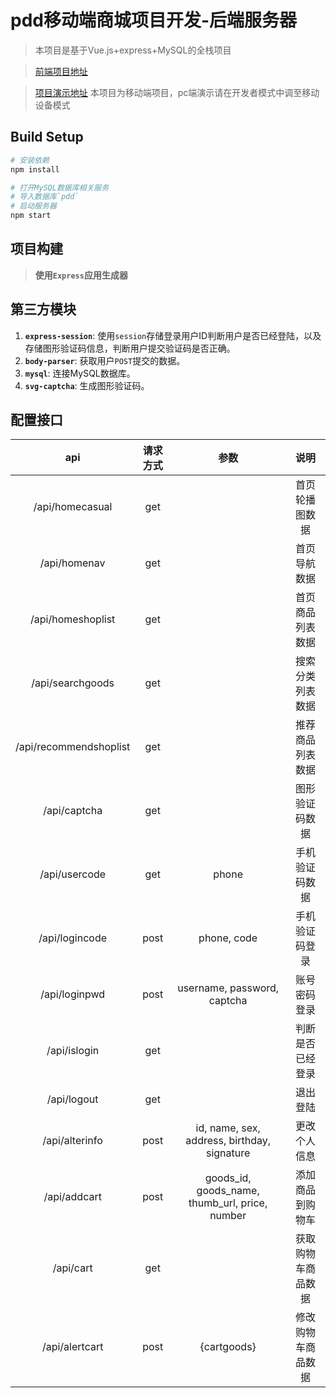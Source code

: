 # pdd移动端商城项目开发-后端服务器

> 本项目是基于Vue.js+express+MySQL的全栈项目

> [前端项目地址](https://github.com/fu-x/pdd)

> [项目演示地址](http://coolxiang.top/pdd)
> 本项目为移动端项目，pc端演示请在开发者模式中调至移动设备模式
## Build Setup

``` bash
# 安装依赖
npm install

# 打开MySQL数据库相关服务
# 导入数据库`pdd`
# 启动服务器
npm start
```

## 项目构建
> **使用`Express`应用生成器**

## 第三方模块
1. **`express-session`**: 使用`session`存储登录用户ID判断用户是否已经登陆，以及存储图形验证码信息，判断用户提交验证码是否正确。
2. **`body-parser`**: 获取用户`POST`提交的数据。
3. **`mysql`**: 连接MySQL数据库。
4. **`svg-captcha`**: 生成图形验证码。

## 配置接口
|          api           | 请求方式 |            参数                               |       说明      |
| :--------------------: | :------: | :------------------------------------------: | :-------------: |
|    /api/homecasual     |   get    |                                              |  首页轮播图数据  |
|      /api/homenav      |   get    |                                              |   首页导航数据   |
|   /api/homeshoplist    |   get    |                                              | 首页商品列表数据 |
|    /api/searchgoods    |   get    |                                              | 搜索分类列表数据 |
| /api/recommendshoplist |   get    |                                              | 推荐商品列表数据 |
|      /api/captcha      |   get    |                                              |  图形验证码数据  |
|     /api/usercode      |   get    |                     phone                    |  手机验证码数据  |
|     /api/logincode     |   post   |                  phone, code                 |  手机验证码登录  |
|     /api/loginpwd      |   post   |         username, password, captcha          |   账号密码登录   |
|      /api/islogin      |   get    |                                              | 判断是否已经登录 |
|      /api/logout       |   get    |                                              |     退出登陆    |
|      /api/alterinfo    |   post   | id, name, sex, address, birthday, signature  |   更改个人信息   |
|      /api/addcart      |   post   |goods_id, goods_name, thumb_url, price, number| 添加商品到购物车 |
|      /api/cart         |   get    |                                              |获取购物车商品数据|
|     /api/alertcart     |   post   |              {cartgoods}                     |修改购物车商品数据|